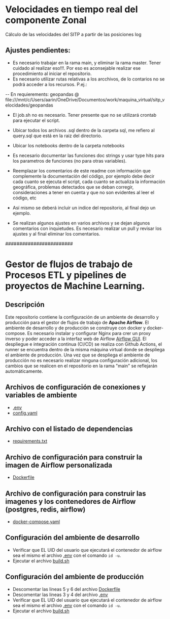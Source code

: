 # Velocidades en tiempo real del componente Zonal

Cálculo de las velocidades del SITP a partir de las posiciones log

## Ajustes pendientes:
 * Es necesario trabajar en la rama main, y eliminar la rama master. Tener cuidado al realizar eso!!!. Por eso es aconsejable realizar ese procedimiento al iniciar el repositorio. 
 * Es necesario utilizar rutas relativas a los arcchivos, de lo contarios no se podrá acceder a los recursos. P.ej.: 
 
 -- En requierements: geopandas @ file:///mnt/c/Users/aarin/OneDrive/Documentos/work/maquina_virtual/sitp_velocidades/geopandas
 
 * El job.sh no es necesario. Tener presente que no se utilizará crontab para ejecutar el script.
 
 * Ubicar todos los archivos .sql dentro de la carpeta sql, me refiero al query.sql que está en la raiz del directorio.
 * Ubicar los notebooks dentro de la carpeta notebooks
 
 * Es necesario documentar las funciones doc strings y usar type hits para los parametros de funciones (no para otras variables).  
 
 * Reemplazar los comentarios de este readme con información que complemente la documentación del código, por ejemplo debe decir cada cuanto se ejecuta el script, cada cuanto se actualiza la información geográfica, problemas detectados que se deban corregir, consideraciones a tener en cuenta y que no son evidentes al leer el código, etc
 
 * Así mismo se deberá incluir un indice del repositorio, al final dejo un ejemplo.

 * Se realizan algunos ajustes en varios archivos y se dejan algunos comentarios con inquietudes. Es necesario realizar un pull y revisar los ajustes y al final eliminar los comentarios.



########################




# Gestor de flujos de trabajo de Procesos ETL y pipelines de proyectos de Machine Learning.

## Descripción
Este repositorio contiene la configuración de un ambiente de desarrollo y producción para el gestor de flujos de trabajo de **Apache Airflow**.
El ambiente de desarrollo y de producción se construye con docker y docker-compose.
Es necesario instalar y configurar Nginx para crer un proxy inverso y poder acceder a la interfaz web de Airflow [Airflow GUI](http://20.110.226.237/airflow/).
El despliegue e integración continua (CI/CD) se realiza con Github Actions, el runner se encuentra dentro de la misma máquina virtual donde se despliega el ambiente de producción. 
Una vez que se despliega el ambiente de producción no es necesario realizar ninguna configuración adicional, los cambios que se realicen en el repositorio en la rama "main" se reflejarán automáticamente.

## Archivos de configuración de conexiones y variables de ambiente
* [.env](./.env)
* [config.yaml](./scripts/config.yaml)

## Archivo con el listado de dependencias
* [requirements.txt](./requirements.txt)

## Archivo de configuración para construir la imagen de Airflow personalizada
* [Dockerfile](./Dockerfile)

## Archivo de configuración para construir las imagenes y los contenedores de Airflow (postgres, redis, airflow)
* [docker-compose.yaml](./docker-compose.yaml)

## Configuración del ambiente de desarrollo
* Verificar que EL UID del usuario que ejecutará el contenedor de airflow sea el mismo el archivo [.env](./.env) con el comando `id -u`.
* Ejecutar el archivo [build.sh](./build.sh)

## Configuración del ambiente de producción
* Descomentar las lineas 5 y 6 del archivo [Dockerfile](./Dockerfile)
* Descomentar las lineas 3 y 4 del archivo [.env](./.env)
* Verificar que EL UID del usuario que ejecutará el contenedor de airflow sea el mismo el archivo [.env](./.env) con el comando `id -u`.
* Ejecutar el archivo [build.sh](./build.sh)
